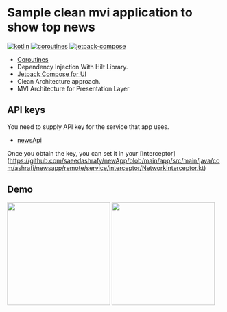 # Sample clean mvi application to show top news


[![kotlin](https://img.shields.io/badge/Kotlin-1.9.xxx-blue)](https://kotlinlang.org/) [![coroutines](https://img.shields.io/badge/Coroutines-Asynchronous-red)](https://developer.android.com/kotlin/coroutines) [![jetpack-compose](https://img.shields.io/badge/Jetpack%20Compose-brightgreen)](https://developer.android.com/jetpack/compose) 

- [Coroutines](https://developer.android.com/kotlin/coroutines)
- Dependency Injection With Hilt Library.
- [Jetpack Compose for UI](https://developer.android.com/jetpack/compose "Jetpack Compose for UI")
- Clean Architecture approach.
- MVI Architecture for Presentation Layer

## API keys

You need to supply API key for the service that app uses.
- [newsApi](https://newsapi.org/register)

Once you obtain the key, you can set it in your [Interceptor] (https://github.com/saeedashrafy/newApp/blob/main/app/src/main/java/com/ashrafi/newsapp/remote/service/interceptor/NetworkInterceptor.kt)

## Demo

<img src="https://github.com/saeedashrafy/newApp/blob/main/IMG_2990.JPG)" width=240 />

<img src="[https://github.com/saeedashrafy/clean_mvvm_socket/blob/main/demo.gif](https://github.com/saeedashrafy/newApp/blob/main/IMG_2989.JPG)" width=240 />

